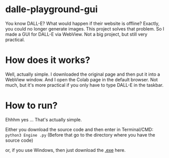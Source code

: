 # dalle-playground-gui
</hr>
You know DALL-E? What would happen if their website is offline? Exactly, you could no longer generate images. This project solves that problem. So I made a GUI for DALL-E via WebView. Not a big project, but still very practical.

# How does it works?

Well, actually simple. I downloaded the original page and then put it into a WebView window. And I open the Colab page in the default browser. Not much, but it's more practical if you only have to type DALL-E in the taskbar.

# How to run?

Ehhhm yes ... That's actually simple. 

Either you download the source code and then enter in Terminal/CMD:<br>
```python3 Engine .py``` (Before that go to the directory where you have the source code) </br>

or, if you use Windows, then just download the <a href="https://github.com/">.exe</a> here.
